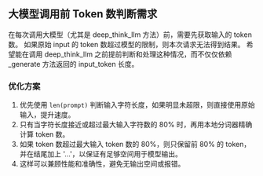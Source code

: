## 大模型调用前 Token 数判断需求

在每次调用大模型（尤其是 deep_think_llm 方法）前，需要先获取输入的 token 数。
如果原始 input 的 token 数超过模型的限制，则本次请求无法得到结果。
希望能在调用 deep_think_llm 之前提前判断和处理这种情况，而不仅仅依赖 _generate 方法返回的 input_token 长度。

### 优化方案
1. 优先使用 `len(prompt)` 判断输入字符长度，如果明显未超限，则直接使用原始输入，提升速度。
2. 只有当字符长度接近或超过最大输入字符数的 80% 时，再用本地分词器精确计算 token 数。
3. 如果 token 数超过最大输入 token 数的 80%，则只保留前 80% 的 token，并在结尾加上 '...'，以保证有足够空间用于模型输出。
4. 这样可以兼顾性能和准确性，避免无输出空间或报错。
